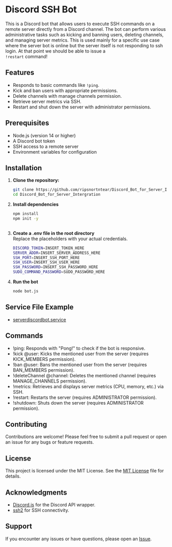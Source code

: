 # Discord SSH Bot

This is a Discord bot that allows users to execute SSH commands on a remote server directly from a Discord channel. The bot can perform various administrative tasks such as kicking and banning users, deleting channels, and managing server metrics. This is used mainly for a specific use case where the server bot is online but the server itself is not responding to ssh login. At that point we should be able to issue a <br> `!restart` command!

## Features

- Responds to basic commands like `!ping`.
- Kick and ban users with appropriate permissions.
- Delete channels with manage channels permission.
- Retrieve server metrics via SSH.
- Restart and shut down the server with administrator permissions.

## Prerequisites

- Node.js (version 14 or higher)
- A Discord bot token
- SSH access to a remote server
- Environment variables for configuration

## Installation

1. **Clone the repository:**

   ```bash
   git clone https://github.com/ripsnortntear/Discord_Bot_for_Server_Intergration.git
   cd Discord_Bot_for_Server_Intergration

2. **Install dependencies**

   ```bash
   npm install
   npm init -y
      
3. **Create a .env file in the root directory**<br>
   Replace the placeholders with your actual credentials.
   
   ```bash
   DISCORD_TOKEN=INSERT_TOKEN_HERE
   SERVER_ADDR=INSERT_SERVER_ADDRESS_HERE
   SSH_PORT=INSERT_SSH_PORT_HERE
   SSH_USER=INSERT_SSH_USER_HERE
   SSH_PASSWORD=INSERT_SSH_PASSWORD_HERE
   SUDO_COMMAND_PASSWORD=SUDO_PASSWORD_HERE

4. **Run the bot**

   ```bash
   node bot.js

## Service File Example

  - [serverdiscordbot.service](serverdiscordbot.service.example)

## Commands

 - !ping: Responds with "Pong!" to check if the bot is responsive.
 - !kick @user: Kicks the mentioned user from the server (requires KICK_MEMBERS permission).
 - !ban @user: Bans the mentioned user from the server (requires BAN_MEMBERS permission).
 - !deleteChannel @channel: Deletes the mentioned channel (requires MANAGE_CHANNELS permission).
 - !metrics: Retrieves and displays server metrics (CPU, memory, etc.) via SSH.
 - !restart: Restarts the server (requires ADMINISTRATOR permission).
 - !shutdown: Shuts down the server (requires ADMINISTRATOR permission).

## Contributing

   Contributions are welcome! Please feel free to submit a pull request or open an issue for any bugs or feature requests.

## License

  This project is licensed under the MIT License. See the [MIT License](MIT.license) file for details.

## Acknowledgments

  - [Discord.js](https://github.com/username/repository/blob/main/MIT.license](https://github.com/discordjs/discord.js)) for the Discord API wrapper.
  - [ssh2](https://github.com/username/repository/blob/main/MIT.license](https://github.com/mscdex/ssh2)) for SSH connectivity.

## Support

   If you encounter any issues or have questions, please open an [Issue](https://github.com/ripsnortntear/serverbot/issues).
